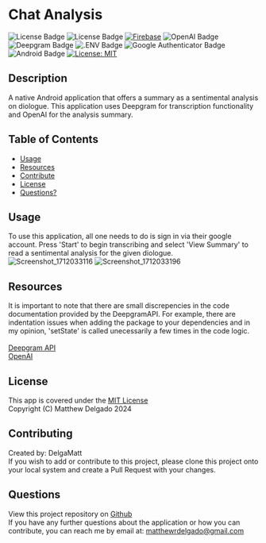 # Chat Analysis
  ![License Badge](https://img.shields.io/badge/Flutter-02569B?style=flat&logo=flutter&logoColor=white)
  ![License Badge](https://img.shields.io/badge/Dart-0175C2?style=flat&logo=dart&logoColor=white)
  [![Firebase](https://img.shields.io/badge/Firebase-FFCA28?style=flat&logo=firebase&logoColor=black)](https://firebase.google.com/)
  ![OpenAI Badge](https://img.shields.io/badge/OpenAI-412991?logo=openai&logoColor=fff&style=flat)
  ![Deepgram Badge](https://img.shields.io/badge/Deepgram-13EF93?logo=deepgram&logoColor=000&style=flat)
  ![.ENV Badge](https://img.shields.io/badge/.ENV-ECD53F?logo=dotenv&logoColor=000&style=flat)
  ![Google Authenticator Badge](https://img.shields.io/badge/Google%20Authenticator-4285F4?logo=googleauthenticator&logoColor=fff&style=flat)
  ![Android Badge](https://img.shields.io/badge/Android-34A853?logo=android&logoColor=fff&style=flat)
  [![License: MIT](https://img.shields.io/badge/License-MIT-yellow.svg)](https://opensource.org/licenses/MIT)
  ## Description
  A native Android application that offers a summary as a sentimental analysis on diologue. This application uses Deepgram for transcription functionality and OpenAI for the analysis summary.
  ## Table of Contents
  - [Usage](#usage)
  - [Resources](#resources)
  - [Contribute](#contributing)
  - [License](#license)
  - [Questions?](#questions)
  ## Usage
  To use this application, all one needs to do is sign in via their google account. Press 'Start' to begin transcribing and select 'View Summary' to read a sentimental analysis for the given diologue.
  ![Screenshot_1712033116](https://github.com/DelgaMatt/Sync-Up/assets/115049801/437bce94-b4d5-4b68-815e-6b7bdc14254d)
  ![Screenshot_1712033196](https://github.com/DelgaMatt/Sync-Up/assets/115049801/f45da4cd-5c0a-4c34-863f-562849585761)
  ## Resources
  It is important to note that there are small discrepencies in the code documentation provided by the DeepgramAPI. For example, there are indentation issues when adding the package to your dependencies and in my opinion, 'setState' is called unecessarily a few times in the code logic.
  <br>
  <br>
  [Deepgram API](https://deepgram.com)
  <br>
  [OpenAI](https://openai.com)
  ## License
  This app is covered under the [MIT License](https://opensource.org/licenses/MIT)<br>
  Copyright (C) Matthew Delgado 2024
  ## Contributing
  Created by: DelgaMatt
  <br>
  If you wish to add or contribute to this project, please clone this project onto your local system and create a Pull Request with your changes.
  ## Questions
  View this project repository on [Github](https://github.com/DelgaMatt)<br>
  If you have any further questions about the application or how you can contribute, you can reach me by email at: matthewrdelgado@gmail.com
